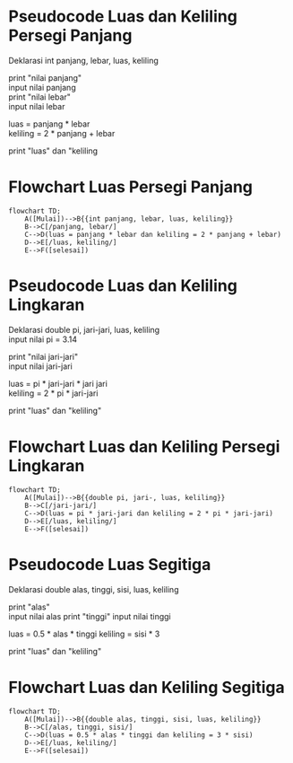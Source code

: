 # Pseudocode Luas dan Keliling Persegi Panjang #

Deklarasi int panjang, lebar, luas, keliling

print "nilai panjang"\
input nilai panjang\
print "nilai lebar"\
input nilai lebar

luas = panjang * lebar\
keliling = 2 * panjang + lebar

print "luas" dan "keliling

# Flowchart Luas Persegi Panjang #

```mermaid
flowchart TD;
    A([Mulai])-->B{{int panjang, lebar, luas, keliling}}
    B-->C[/panjang, lebar/]
    C-->D(luas = panjang * lebar dan keliling = 2 * panjang + lebar)
    D-->E[/luas, keliling/]
    E-->F([selesai])
```
# Pseudocode Luas dan Keliling Lingkaran #

Deklarasi double pi, jari-jari, luas, keliling\
input nilai pi = 3.14

print "nilai jari-jari"\
input nilai jari-jari

luas = pi * jari-jari * jari jari\
keliling = 2 * pi * jari-jari

print "luas" dan "keliling"

# Flowchart Luas dan Keliling Persegi Lingkaran #

```mermaid
flowchart TD;
    A([Mulai])-->B{{double pi, jari-, luas, keliling}}
    B-->C[/jari-jari/]
    C-->D(luas = pi * jari-jari dan keliling = 2 * pi * jari-jari)
    D-->E[/luas, keliling/]
    E-->F([selesai])
```
# Pseudocode Luas Segitiga #

Deklarasi double alas, tinggi, sisi, luas, keliling

print "alas"\
input nilai alas
print "tinggi"
input nilai tinggi

luas = 0.5 * alas * tinggi
keliling = sisi * 3

print "luas" dan "keliling"

# Flowchart Luas dan Keliling Segitiga #

```mermaid
flowchart TD;
    A([Mulai])-->B{{double alas, tinggi, sisi, luas, keliling}}
    B-->C[/alas, tinggi, sisi/]
    C-->D(luas = 0.5 * alas * tinggi dan keliling = 3 * sisi)
    D-->E[/luas, keliling/]
    E-->F([selesai])
```